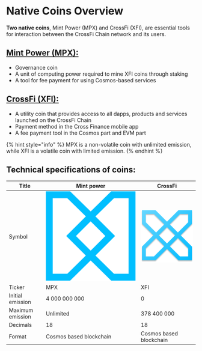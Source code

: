 # Native Coins Overview

**Two native coins**, Mint Power (MPX) and CrossFi (XFI), are essential tools for interaction between the CrossFi Chain network and its users.

## [Mint Power (MPX):](mpx-coin/)

* Governance coin
* A unit of computing power required to mine XFI coins through staking
* A tool for fee payment for using Cosmos-based services

## [CrossFi (XFI):](native-coins-overview.md#crossfi-xfi)

* A utility coin that provides access to all dapps, products and services launched on the CrossFi Chain
* Payment method in the Cross Finance mobile app
* A fee payment tool in the Cosmos part and EVM part

{% hint style="info" %}
MPX is a non-volatile coin with unlimited emission, while XFI is a volatile coin with limited emission.
{% endhint %}

## Technical specifications of coins:

<table data-full-width="false"><thead><tr><th>Title</th><th>Mint power</th><th>CrossFi</th></tr></thead><tbody><tr><td>Symbol</td><td><img src="../.gitbook/assets/Union (1) (1).png" alt="" data-size="line"></td><td><img src="../.gitbook/assets/Union (2).png" alt="" data-size="line"></td></tr><tr><td>Ticker</td><td>MPX</td><td>XFI</td></tr><tr><td>Initial emission</td><td>4 000 000 000</td><td>0</td></tr><tr><td>Maximum emission</td><td>Unlimited</td><td>378 400 000</td></tr><tr><td>Decimals</td><td>18</td><td>18</td></tr><tr><td>Format</td><td>Cosmos based blockchain</td><td>Cosmos based blockchain</td></tr></tbody></table>
